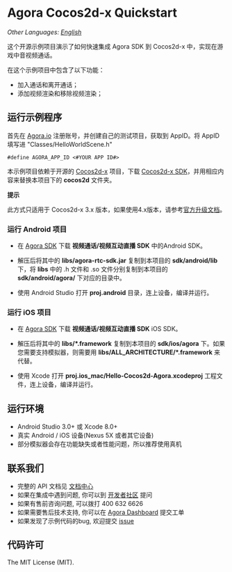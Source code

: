 # Agora Cocos2d-x Quickstart

*Other Languages: [English](README.md)*

这个开源示例项目演示了如何快速集成 Agora SDK 到 Cocos2d-x 中，实现在游戏中音视频通话。

在这个示例项目中包含了以下功能：

- 加入通话和离开通话；
- 添加视频渲染和移除视频渲染；

## 运行示例程序

首先在 [Agora.io](https://dashboard.agora.io/cn/signup) 注册账号，并创建自己的测试项目，获取到 AppID。将 AppID 填写进 "Classes/HelloWorldScene.h"

```
#define AGORA_APP_ID <#YOUR APP ID#>
```

本示例项目依赖于开源的 [Cocos2d-x](https://www.cocos.com/products#Cocos2d-x) 项目，下载 [Cocos2d-x SDK](https://www.cocos.com/cocos2dx)，并用相应内容来替换本项目下的 **cocos2d** 文件夹。

**提示**

此方式只适用于 Cocos2d-x 3.x 版本，如果使用4.x版本，请参考[官方升级文档](https://docs.cocos.com/cocos2d-x/v4/manual/zh/upgradeGuide/migration.html)。

### **运行 Android 项目**

- 在 [Agora SDK](https://docs.agora.io/cn/Agora%20Platform/downloads) 下载 **视频通话/视频互动直播 SDK** 中的Android SDK。

- 解压后将其中的 **libs/agora-rtc-sdk.jar** 复制到本项目的 **sdk/android/lib** 下，将 **libs** 中的 .h 文件和 .so 文件分别复制到本项目的 **sdk/android/agora/** 下对应的目录中。

- 使用 Android Studio 打开 **proj.android** 目录，连上设备，编译并运行。

### **运行 iOS 项目**

- 在 [Agora SDK](https://docs.agora.io/cn/Agora%20Platform/downloads) 下载 **视频通话/视频互动直播 SDK** iOS SDK。

- 解压后将其中的 **libs/\*.framework** 复制到本项目的 **sdk/ios/agora** 下。如果您需要支持模拟器，则需要用 **libs/ALL_ARCHITECTURE/\*.framework** 来代替。

- 使用 Xcode 打开 **proj.ios_mac/Hello-Cocos2d-Agora.xcodeproj** 工程文件，连上设备，编译并运行。

## 运行环境

- Android Studio 3.0+ 或 Xcode 8.0+
- 真实 Android / iOS 设备(Nexus 5X 或者其它设备)
- 部分模拟器会存在功能缺失或者性能问题，所以推荐使用真机

## 联系我们

- 完整的 API 文档见 [文档中心](https://docs.agora.io/cn)
- 如果在集成中遇到问题, 你可以到 [开发者社区](https://dev.agora.io) 提问
- 如果有售前咨询问题, 可以拨打 400 632 6626
- 如果需要售后技术支持, 你可以在 [Agora Dashboard](https://dashboard.agora.io) 提交工单
- 如果发现了示例代码的bug, 欢迎提交 [issue](https://github.com/AgoraIO-Community/Agora-Cocos-Quickstart/issues)

## 代码许可

The MIT License (MIT).
